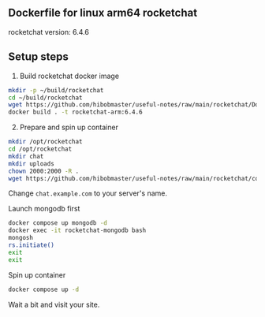 ## Dockerfile for linux arm64 rocketchat
rocketchat version: 6.4.6

## Setup steps
1. Build rocketchat docker image
```sh
mkdir -p ~/build/rocketchat
cd ~/build/rocketchat
wget https://github.com/hibobmaster/useful-notes/raw/main/rocketchat/Dockerfile
docker build . -t rocketchat-arm:6.4.6
```

2. Prepare and spin up container
```sh
mkdir /opt/rocketchat
cd /opt/rocketchat
mkdir chat
mkdir uploads
chown 2000:2000 -R . 
wget https://github.com/hibobmaster/useful-notes/raw/main/rocketchat/compose.yaml
```
Change `chat.example.com` to your server's name.

Launch mongodb first
```sh
docker compose up mongodb -d
docker exec -it rocketchat-mongodb bash
mongosh
rs.initiate()
exit
exit
```
Spin up container
```sh
docker compose up -d
```
Wait a bit and visit your site.